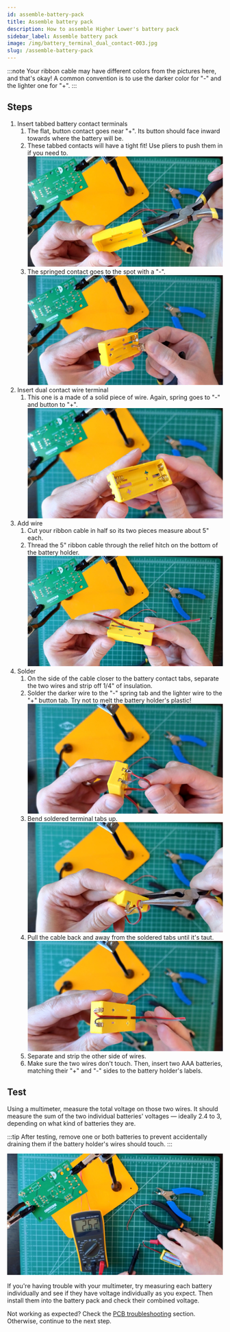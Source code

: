 ```yaml
---
id: assemble-battery-pack
title: Assemble battery pack
description: How to assemble Higher Lower's battery pack
sidebar_label: Assemble battery pack
image: /img/battery_terminal_dual_contact-003.jpg
slug: /assemble-battery-pack
---
```


:::note
Your ribbon cable may have different colors from the pictures here, and that's okay! A common convention is to use the darker color for "-" and the lighter one for "+".
:::

## Steps

1. Insert tabbed battery contact terminals
   1. The flat, button contact goes near "+". Its button should face inward towards where the battery will be.
   2. These tabbed contacts will have a tight fit! Use pliers to push them in if you need to.
      [![battery terminal tabs positive pliers](/img/battery_terminal_tabs_positive_pliers-021.jpg)](/img/battery_terminal_tabs_positive_pliers-021.jpg)
   3. The springed contact goes to the spot with a "-".
      [![battery terminal tabs](/img/battery_terminal_tabs-024.jpg)](/img/battery_terminal_tabs-024.jpg)
2. Insert dual contact wire terminal
   1. This one is a made of a solid piece of wire. Again, spring goes to "-" and button to "+".
      [![battery terminal dual contact](/img/battery_terminal_dual_contact-003.jpg)](/img/battery_terminal_dual_contact-003.jpg)
3. Add wire
   1. Cut your ribbon cable in half so its two pieces measure about 5" each.
   2. Thread the 5" ribbon cable through the relief hitch on the bottom of the battery holder.
      [![battery wire through relief](/img/battery_wire_through_relief-027.jpg)](/img/battery_wire_through_relief-027.jpg)
4. Solder
   1. On the side of the cable closer to the battery contact tabs, separate the two wires and strip off 1/4" of insulation.
   2. Solder the darker wire to the "-" spring tab and the lighter wire to the "+" button tab. Try not to melt the battery holder's plastic!
      [![battery terminal soldered](/img/battery_terminal_soldered-002.jpg)](/img/battery_terminal_soldered-002.jpg)
   3. Bend soldered terminal tabs up.
      [![battery terminal bend tabs](/img/battery_terminal_bend_tabs-004.jpg)](/img/battery_terminal_bend_tabs-004.jpg)
   4. Pull the cable back and away from the soldered tabs until it's taut.
      [![battery holder done](/img/battery_holder_done-012.jpg)](/img/battery_holder_done-012.jpg)
   5. Separate and strip the other side of wires.
   6. Make sure the two wires don't touch. Then, insert two AAA batteries, matching their "+" and "-" sides to the battery holder's labels.

## Test

Using a multimeter, measure the total voltage on those two wires. It should measure the sum of the two individual batteries' voltages &mdash; ideally 2.4 to 3, depending on what kind of batteries they are.

:::tip
After testing, remove one or both batteries to prevent accidentally draining them if the battery holder's wires should touch.
:::

[![battery holder multimeter test](/img/battery_holder_multimeter_test-011.jpg)](/img/battery_holder_multimeter_test-011.jpg)

If you're having trouble with your multimeter, try measuring each battery individually and see if they have voltage individually as you expect. Then install them into the battery pack and check their combined voltage.

Not working as expected? Check the [PCB troubleshooting](pcb-troubleshooting.md) section. Otherwise, continue to the next step.
